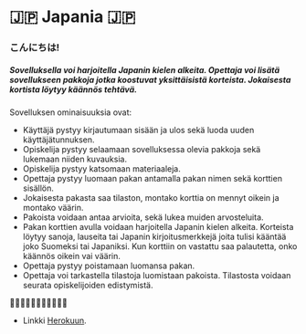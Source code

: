 # :jp: Japania :jp:

### こんにちは!

##### Sovelluksella voi harjoitella Japanin kielen alkeita. Opettaja voi lisätä sovellukseen pakkoja jotka koostuvat yksittäisistä korteista. Jokaisesta kortista löytyy käännös tehtävä.

Sovelluksen ominaisuuksia ovat:
* Käyttäjä pystyy kirjautumaan sisään ja ulos sekä luoda uuden käyttäjätunnuksen.
* Opiskelija pystyy selaamaan sovelluksessa olevia pakkoja sekä lukemaan niiden kuvauksia.
* Opiskelija pystyy katsomaan materiaaleja.
* Opettaja pystyy luomaan pakan antamalla pakan nimen sekä korttien sisällön. 
* Jokaisesta pakasta saa tilaston, montako korttia on mennyt oikein ja montako väärin.
* Pakoista voidaan antaa arvioita, sekä lukea muiden arvosteluita.
* Pakan korttien avulla voidaan harjoitella Japanin kielen alkeita. Korteista löytyy sanoja, lauseita tai Japanin kirjoitusmerkkejä joita tulisi kääntää joko Suomeksi tai Japaniksi. Kun korttiin on vastattu saa palautetta, onko käännös oikein vai väärin.
* Opettaja pystyy poistamaan luomansa pakan.
* Opettaja voi tarkastella tilastoja luomistaan pakoista. Tilastosta voidaan seurata opiskelijoiden edistymistä.

:cherry_blossom::cherry_blossom::cherry_blossom::cherry_blossom::cherry_blossom::cherry_blossom::cherry_blossom::cherry_blossom::cherry_blossom::cherry_blossom::cherry_blossom:

* Linkki [Herokuun](https://japania.herokuapp.com/).
